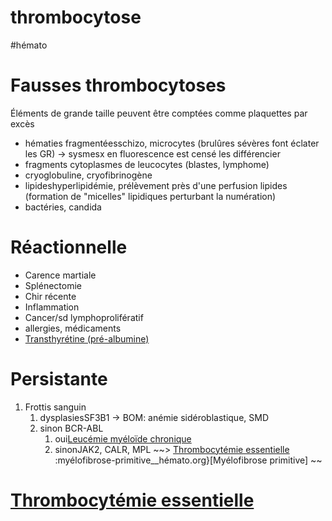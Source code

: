 # thrombocytose
#hémato 



# Fausses thrombocytoses


Éléments de grande taille peuvent être comptées comme plaquettes par excès 

- hématies fragmentéesschizo, microcytes (brulûres sévères font éclater les GR) -> sysmesx en fluorescence est censé les différencier 
- fragments cytoplasmes de leucocytes (blastes, lymphome) 
- cryoglobuline, cryofibrinogène 
- lipideshyperlipidémie, prélèvement près d'une perfusion lipides
  (formation de "micelles" lipidiques perturbant la numération) 
- bactéries, candida 


# Réactionnelle


- Carence martiale 
- Splénectomie 
- Chir récente 
- Inflammation 
- Cancer/sd lymphoprolifératif 
- allergies, médicaments 
- [Transthyrétine (pré-albumine)](#transthyrc3a9tine-prc3a9-albuminenorgmd) 


# Persistante


1. Frottis sanguin 
    1. dysplasiesSF3B1 -> BOM: anémie sidéroblastique, SMD 
    1. sinon BCR-ABL 
        1. oui[Leucémie myéloïde chronique](#leucc3a9mie-myc3a9loc3afde-chroniquenorgmd) 
        1. sinonJAK2, CALR, MPL ~~> [Thrombocytémie essentielle](#thrombocytc3a9mie-essentiellenorgmd) :myélofibrose-primitive__hémato.org}[Myélofibrose primitive] ~~


# [Thrombocytémie essentielle](#thrombocytc3a9mie-essentiellenorgmd)


